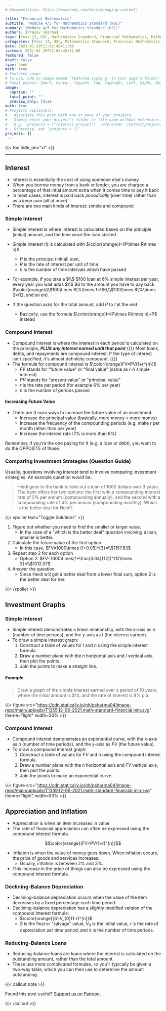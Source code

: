 ```yaml
---
# Documentation: https://wowchemy.com/docs/managing-content/

title: "Financial Mathematics"
subtitle: "Module 4/5 for Mathematics Standard (HSC)"
summary: "Module 4/5 for Mathematics Standard (HSC)"
authors: [Pranav Sharma]
tags: [Year 12, HSC, Mathematics Standard, Financial Mathematics, Mathematics, Simple Interest, Compound Interest, Interest, Annuities, Future Value, Present Value, Loan Repayments, Inflation]
categories: [Year 12, HSC, Mathematics Standard, Financial Mathematics]
date: 2021-01-29T21:02:42+11:00
lastmod: 2021-01-29T21:02:42+11:00
featured: false
draft: false
type: book
math: true
# Featured image
# To use, add an image named `featured.jpg/png` to your page's folder.
# Focal points: Smart, Center, TopLeft, Top, TopRight, Left, Right, BottomLeft, Bottom, BottomRight.
image:
  caption: ""
  focal_point: ""
  preview_only: false
math: true
# Projects (optional).
#   Associate this post with one or more of your projects.
#   Simply enter your project's folder or file name without extension.
#   E.g. `projects = ["internal-project"]` references `content/project/deep-learning/index.md`.
#   Otherwise, set `projects = []`.
projects: []
---
```


{{< toc hide_on="xl" >}} 

---

## Interest
- Interest is essentially the cost of using someone else's money
- When you borrow money from a bank or lender, you are charged a percentage of that intial amount extra when it comes time to pay it back
- In most cases, interest is paid back *periodically* (over time) rather than as a *lump sum* (all at once)
- There are two main kinds of interest: simple and compound

### Simple Interest
- Simple interest is where interest is calculated based on the principle (initial) amount, and the time since the loan started
- Simple interest $(I)$ is calculated with $\color{orange}I=(P\times R\times n)$
  - $P$ is the principal (initial) sum,
  - $R$ is the rate of interest per unit of time
  - $n$ is the number of time intervals which have passed
- For example, if you take a $\\$ $100 loan at 6% simple interest per year, every year you wait adds $\\$ $6 to the amount you have to pay back $\color{orange}(\\$100\times 6\\%\times 1=\\$6,\\$100\times 6\\%\times 2=\\$12\text{, and so on})$

- If the question asks for the total amount, add $P$ to $I$ at the end
  - Basically, use the formula $\color{orange}I=(P\times R\times n)+P$ instead
### Compound Interest
- Compound interest is where the interest in each period is calculated on the principle, ***PLUS any interest earned until that point***
{{<callout warning>}}
Most loans, debts, and repayments are compound interest. If the type of interest isn't specified, it's almost definitely compound.
{{</callout>}}
- The formula for compound interest is $\color{orange}FV=PV(1+r^{n})$
  - $FV$ stands for "future value" or "final value" (same as $I$ in simple interest)
  - $PV$ stands for "present value" or "principal value"
  - $r$ is the rate per period (for example 6% per year)
  - $n$ is the number of periods passed
#### Increasing Future Value
- There are 3 main ways to increase the future value of an investment:
  - Increase the principal value (basically, more money = more money)
  - Increase the frequency of the compounding periods (e.g. make $r$ per month rather than per year)
  - Increase the interest rate (7% is more than 6%)

Remember, if you're the one paying for it (e.g. a loan or debt), you want to do the OPPOSITE of those.
### Comparing Investment Strategies (Question Guide)
Usually, questions involving interest tend to involve comparing investment strategies. An example question would be:
> Heidi goes to the bank to take out a loan of 1000 dollars over 3 years. The bank offers her two options: the first with a compounding interest rate of 5% per annum (compounding annually), and the second with a compounding rate of 4% per annum (compounding monthly). Which is the better deal for Heidi?

{{< spoiler text="Toggle Solutions" >}}
1. Figure out whether you need to find the smaller or larger value.
   - In the case of a "which is the better deal" question involving a loan, smaller is better.
2. Calculate the future value of the first option
   - In this case, $FV=1000\times (1+0.05)^{3}=\\$1157.63$
3. Repeat step 2 for each option
   - Option 2: $FV=1000\times(1+\frac{0.04}{12})^{12\times 3}=\\$1012.07$
4. Answer the question.
   - Since Heidi will get a better deal from a lower final sum, option 2 is the better deal for her.

{{< /spoiler >}}

## Investment Graphs

### Simple Interest

- Simple interest demonstrates a linear relationship, with the x-axis as $n$ (number of time periods), and the y-axis as $I$ (the interest earned).
- To draw a simple interest graph:
  1. Construct a table of values for $I$ and $n$ using the simple interest formula.
  2. Draw a number plane with the $n$ horizontal axis and $I$ vertical axis, then plot the points.
  3. Join the points to make a straight line.

##### Example

> Draw a graph of the simple interest earned over a period of 10 years, where the initial amount is $10, and the rate of interest is 8% p.a.

{{< figure src="https://cdn.statically.io/gh/psharma04/image-repo/main/uploads/T1255.12-06-2021.math-standard-financial.min.svg" theme="light" width=50% >}}

### Compound Interest

- Compound interest demonstrates an exponential curve, with the x-axis as $n$ (number of time periods), and the y-axis as $FV$ (the future value).
- To draw a compound interest graph:
  1. Construct a table of values for $FV$ and $n$ using the compound interest formula.
  2. Draw a number plane with the $n$ horizontal axis and $FV$ vertical axis, then plot the points.
  3. Join the points to make an exponential curve.

{{< figure src="https://cdn.statically.io/gh/psharma04/image-repo/main/uploads/T1339.12-06-2021.math-standard-financial.min.svg" theme="light" width=50% >}}

## Appreciation and Inflation

- Appreciation is when an item increases in value.
- The rate of financial appreciation can often be expressed using the compound interest formula.

$$\color{orange}{FV=PV(1+r)^{n}}$$

- Inflation is when the value of money goes down. When inflation occurs, the price of goods and services increases.
  - Usually, inflation is between 2% and 3%.
- This increase in the price of things can also be expressed using the compound interest formula.

### Declining-Balance Depreciation

- Declining-balance depreciation occurs when the value of the item decreases by a fixed percentage each time period.
- Declining-balance depreciation has a slightly modified version of the compound interest formula:
  - $\color{orange}{S=V_{0}(1-r)^{n}}$
  - $S$ is the final or "salvage" value, $V_0$ is the initial value, $r$ is the rate of depreciation per time period, and $n$ is the number of time periods.

### Reducing-Balance Loans

- Reducing-balance loans are loans where the interest is calculated on the outstanding amount, rather than the total amount.
- These use more complicated formulae, so you'll typically be given a two-way table, which you can then use to determine the amount outstanding.

{{< callout note >}}

Found this post useful? [Support us on Patreon.](/patreon/)

{{< /callout >}}
